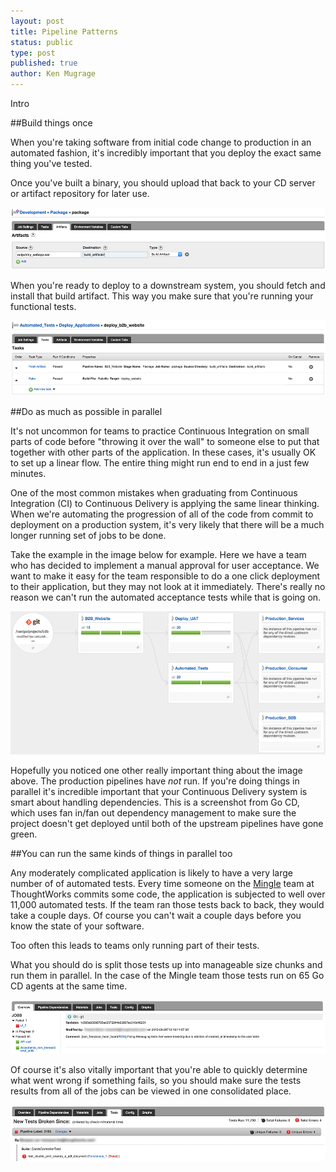 ```yaml
---
layout: post
title: Pipeline Patterns
status: public
type: post
published: true
author: Ken Mugrage
---
```


Intro

##Build things once

When you're taking software from initial code change to production in an automated fashion, it's incredibly important
that you deploy the exact same thing you've tested.

Once you've built a binary, you should upload that back to your CD server or artifact repository for later use.

![Upload Artifacts](/images/blog/pipeline-patterns/upload-artifact.png)

When you're ready to deploy to a downstream system, you should fetch and install that build artifact. This way you make
sure that you're running your functional tests.

![Fetch Artifacts](/images/blog/pipeline-patterns/fetch-artifact.png)

##Do as much as possible in parallel

It's not uncommon for teams to practice Continuous Integration on small parts of code before "throwing it over the wall"
to someone else to put that together with other parts of the application. In these cases, it's usually OK to set up a
linear flow. The entire thing might run end to end in a just few minutes.

One of the most common mistakes when graduating from Continuous Integration (CI) to Continuous Delivery is applying the
same linear thinking. When we're automating the progression of all of the code from commit to deployment on a production system, it's very
likely that there will be a much longer running set of jobs to be done.

Take the example in the image below for example. Here we have a team who has decided to implement a manual approval for
user acceptance. We want to make it easy for the team responsible to do a one click deployment to their application, but
they may not look at it immediately. There's really no reason we can't run the automated acceptance tests while that is
going on.

![Parallel Pipelines](/images/blog/pipeline-patterns/parallel-pipelines.png)

Hopefully you noticed one other really important thing about the image above. The production pipelines have _not_ run. If
you're doing things in parallel it's incredible important that your Continuous Delivery system is smart about handling
dependencies. This is a screenshot from Go CD, which uses fan in/fan out dependency management to make sure the project
doesn't get deployed until both of the upstream pipelines have gone green.

##You can run the same kinds of things in parallel too

Any moderately complicated application is likely to have a very large number of of automated tests. Every time someone on the
[Mingle](http://www.thoughtworks.com/mingle/) team at ThoughtWorks commits some code, the application is subjected to well
over 11,000 automated tests. If the team ran those tests back to back, they would take a couple days. Of course you can't
wait a couple days before you know the state of your software.

Too often this leads to teams only running part of their tests.

What you should do is split those tests up into manageable size chunks and run them in parallel. In the case of the Mingle
team those tests run on 65 Go CD agents at the same time.

![Jobs Screenshot](/images/blog/pipeline-patterns/testing-jobs.png)

Of course it's also vitally important that you're able to quickly determine what went wrong if something fails, so you
should make sure the tests results from all of the jobs can be viewed in one consolidated place.

![Failures Screenshot](/images/blog/pipeline-patterns/testing-failures.png)






